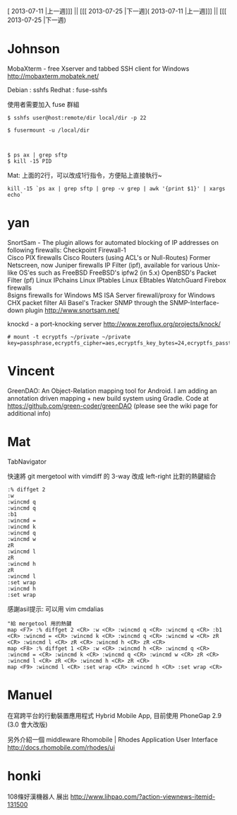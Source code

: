 [ 2013-07-11 |上一週]]] || [[[ 2013-07-25 |下一週]( 2013-07-11 |上一週]]] || [[[ 2013-07-25 |下一週)



# Johnson


MobaXterm - free Xserver and tabbed SSH client for Windows
<http://mobaxterm.mobatek.net/>  

Debian : sshfs
Redhat : fuse-sshfs

使用者需要加入 fuse 群組


    $ sshfs user@host:remote/dir local/dir -p 22
    
    $ fusermount -u /local/dir



    $ ps ax | grep sftp
    $ kill -15 PID


Mat: 上面的2行，可以改成1行指令，方便貼上直接執行~

    kill -15 `ps ax | grep sftp | grep -v grep | awk '{print $1}' | xargs echo`


# yan

SnortSam - The plugin allows for automated blocking of IP addresses on following firewalls: 
     Checkpoint Firewall-1  
     Cisco PIX firewalls 
     Cisco Routers (using ACL's or Null-Routes) 
     Former Netscreen, now Juniper firewalls 
     IP Filter (ipf), available for various Unix-like OS'es such as FreeBSD
     FreeBSD's ipfw2 (in 5.x) 
     OpenBSD's Packet Filter (pf) 
     Linux IPchains 
     Linux IPtables 
     Linux EBtables 
     WatchGuard Firebox firewalls  
     8signs firewalls for Windows 
     MS ISA Server firewall/proxy for Windows 
     CHX packet filter 
     Ali Basel's Tracker SNMP through the SNMP-Interface-down plugin 
<http://www.snortsam.net/>  

knockd - a port-knocking server
<http://www.zeroflux.org/projects/knock/>  


    # mount -t ecryptfs ~/private ~/private key=passphrase,ecryptfs_cipher=aes,ecryptfs_key_bytes=24,ecryptfs_passthrough=n,ecryptfs_enable_filename_crypto=y,ecryptfs_fnek_sig=cbd6dc63028e5602


# Vincent

  GreenDAO: An Object-Relation mapping tool for Android. I am adding an annotation driven mapping + new build system using Gradle.
  Code at <https://github.com/green-coder/greenDAO>   (please see the wiki page for additional info)

# Mat


TabNavigator

快速將 git mergetool with vimdiff 的 3-way 改成 left-right 比對的熱鍵組合


    :% diffget 2
    :w
    :wincmd q
    :wincmd q
    :b1
    :wincmd =
    :wincmd k
    :wincmd q
    :wincmd w
    zR
    :wincmd l
    zR
    :wincmd h
    zR
    :wincmd l
    :set wrap
    :wincmd h
    :set wrap


感謝asil提示: 可以用 vim cmdalias


    "給 mergetool 用的熱鍵
    map <F7> :% diffget 2 <CR> :w <CR> :wincmd q <CR> :wincmd q <CR> :b1 <CR> :wincmd = <CR> :wincmd k <CR> :wincmd q <CR> :wincmd w <CR> zR <CR> :wincmd l <CR> zR <CR> :wincmd h <CR> zR <CR>
    map <F8> :% diffget 1 <CR> :w <CR> :wincmd h <CR> :wincmd q <CR> :wincmd = <CR> :wincmd k <CR> :wincmd q <CR> :wincmd w <CR> zR <CR> :wincmd l <CR> zR <CR> :wincmd h <CR> zR <CR>
    map <F9> :wincmd l <CR> :set wrap <CR> :wincmd h <CR> :set wrap <CR>


# Manuel


在寫跨平台的行動裝置應用程式 Hybrid Mobile App, 目前使用 PhoneGap 2.9 (3.0 會大改版)

另外介紹一個 middleware
Rhomobile | Rhodes Application User Interface
<http://docs.rhomobile.com/rhodes/ui>  

# honki

108條好漢機器人 展出
<http://www.lihpao.com/?action-viewnews-itemid-131500>  